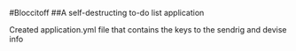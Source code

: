 #Bloccitoff
##A self-destructing to-do list application

Created application.yml file that contains the keys to the sendrig and devise info